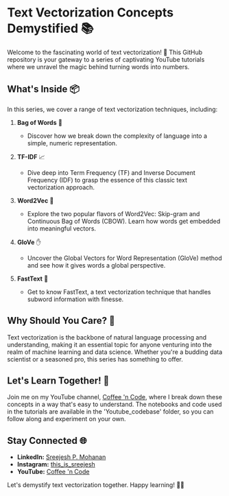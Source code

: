 # Text Vectorization Concepts Demystified 📚

Welcome to the fascinating world of text vectorization! 🚀 This GitHub repository is your gateway to a series of captivating YouTube tutorials where we unravel the magic behind turning words into numbers.

## What's Inside 📦

In this series, we cover a range of text vectorization techniques, including:

1. **Bag of Words** 🎒
   - Discover how we break down the complexity of language into a simple, numeric representation.

2. **TF-IDF** 📈
   - Dive deep into Term Frequency (TF) and Inverse Document Frequency (IDF) to grasp the essence of this classic text vectorization approach.

3. **Word2Vec** 📝
   - Explore the two popular flavors of Word2Vec: Skip-gram and Continuous Bag of Words (CBOW). Learn how words get embedded into meaningful vectors.

4. **GloVe** ✋
   - Uncover the Global Vectors for Word Representation (GloVe) method and see how it gives words a global perspective.

5. **FastText** 🚀
   - Get to know FastText, a text vectorization technique that handles subword information with finesse.

## Why Should You Care? 🤔

Text vectorization is the backbone of natural language processing and understanding, making it an essential topic for anyone venturing into the realm of machine learning and data science. Whether you're a budding data scientist or a seasoned pro, this series has something to offer.

## Let's Learn Together! 🧠

Join me on my YouTube channel, [Coffee 'n Code](https://youtube.com/@coffee_n_code), where I break down these concepts in a way that's easy to understand. The notebooks and code used in the tutorials are available in the 'Youtube_codebase' folder, so you can follow along and experiment on your own.

## Stay Connected 🌐

- **LinkedIn:** [Sreejesh P. Mohanan](https://www.linkedin.com/in/sreejesh-p-mohanan/)
- **Instagram:** [this_is_sreejesh](https://www.instagram.com/this_is_sreejesh/)
- **YouTube:** [Coffee 'n Code](https://youtube.com/@coffee_n_code)

Let's demystify text vectorization together. Happy learning! 📖✨
